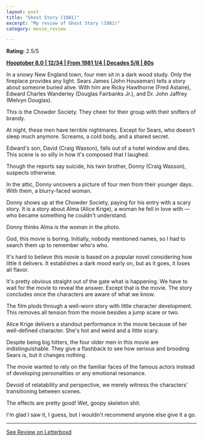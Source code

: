```yaml
---
layout: post
title: "Ghost Story (1981)"
excerpt: "My review of Ghost Story (1981)"
category: movie_review

---
```


**Rating:** 2.5/5

<b><a href="https://boxd.it/pOvfW/detail">Hooptober 8.0 | 12/34 | From 1981 1/4 | Decades 5/8 | 80s</a></b>

In a snowy New England town, four men sit in a dark wood study. Only the fireplace provides any light. Sears James (John Houseman) tells a story about someone buried alive. With him are Ricky Hawthorne (Fred Astaire), Edward Charles Wanderley (Douglas Fairbanks Jr.), and Dr. John Jaffrey (Melvyn Douglas).

This is the Chowder Society. They cheer for their group with their snifters of brandy.

At night, these men have terrible nightmares. Except for Sears, who doesn't sleep much anymore. Screams, a cold body, and a shared secret.

Edward's son, David (Craig Wasson), falls out of a hotel window and dies. This scene is so silly in how it's composed that I laughed.

Though the reports say suicide, his twin brother, Donny (Craig Wasson), suspects otherwise.

In the attic, Donny uncovers a picture of four men from their younger days. With them, a blurry-faced woman.

Donny shows up at the Chowder Society, paying for his entry with a scary story. It is a story about Alma (Alice Krige), a woman he fell in love with — who became something he couldn't understand.

Donny thinks Alma is the woman in the photo.

God, this movie is boring. Initially, nobody mentioned names, so I had to search them up to remember who's who.

It's hard to believe this movie is based on a popular novel considering how little it delivers. It establishes a dark mood early on, but as it goes, it loses all flavor.

It's pretty obvious straight out of the gate what is happening. We have to wait for the movie to reveal the answer. Except that is the movie. The story concludes once the characters are aware of what we know.

The film plods through a well-worn story with little character development. This removes all tension from the movie besides a jump scare or two.

Alice Krige delivers a standout performance in the movie because of her well-defined character. She's hot and weird and a little scary.

Despite being big hitters, the four older men in this movie are indistinguishable. They give a flashback to see how serious and brooding Sears is, but it changes nothing.

The movie wanted to rely on the familiar faces of the famous actors instead of developing personalities or any emotional resonance.

Devoid of relatability and perspective, we merely witness the characters' transitioning between scenes.

The effects are pretty good! Wet, goopy skeleton shit.

I'm glad I saw it, I guess, but I wouldn't recommend anyone else give it a go.

<hr>

[See Review on Letterboxd](https://boxd.it/5zH19p)
